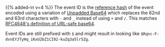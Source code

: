 ---
---
{{% added-in v=4 %}} The event ID is the [reference
hash](/server-server-api#calculating-the-reference-hash-for-an-event) of
the event encoded using a variation of [Unpadded
Base64](/appendices#unpadded-base64) which replaces the 62nd and
63rd characters with `-` and `_` instead of using `+` and `/`. This
matches [RFC4648's definition of URL-safe
base64](https://tools.ietf.org/html/rfc4648#section-5).

Event IDs are still prefixed with `$` and might result in looking like
`$Rqnc-F-dvnEYJTyHq_iKxU2bZ1CI92-kuZq3a5lr5Zg`.
